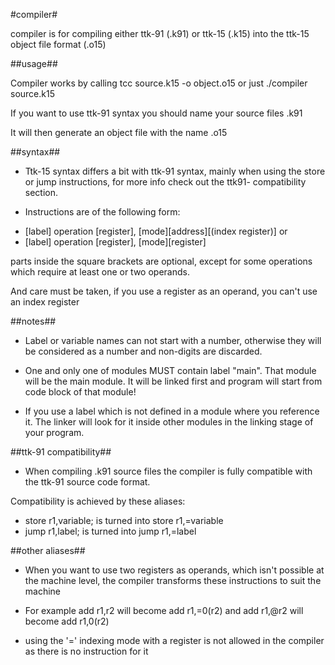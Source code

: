 #compiler#

compiler is for compiling either ttk-91 (.k91) or ttk-15 (.k15) into
the ttk-15 object file format (.o15)

##usage##

Compiler works by calling tcc source.k15 -o object.o15
or just ./compiler source.k15

If you want to use ttk-91 syntax you should name your source
files <source file>.k91

It will then generate an object file with the name <source file>.o15

##syntax##

 * Ttk-15 syntax differs a bit with ttk-91 syntax, mainly when using
the store or jump instructions, for more info check out the ttk91-
compatibility section.

 * Instructions are of the following form:
 - [label] operation [register], [mode][address][(index register)]
or
 - [label] operation [register], [mode][register]
 
 parts inside the square brackets are optional, except for some
operations which require at least one or two operands.

And care must be taken, if you use a register as an operand,
you can't use an index register

##notes##

 * Label or variable names can not start with a number, otherwise
they will be considered as a number and non-digits are discarded.

 * One and only one of modules MUST contain label "main". That module
will be the main module.
It will be linked first and program will start from code block of that module!

 * If you use a label which is not defined in a module where you reference it.
The linker will look for it inside other modules in the linking stage of your program.

##ttk-91 compatibility##

 * When compiling .k91 source files the compiler is fully compatible
with the ttk-91 source code format.

 Compatibility is achieved by these aliases:
 - store r1,variable; is turned into store r1,=variable
 - jump r1,label; is turned into jump r1,=label

##other aliases##

 * When you want to use two registers as operands, which isn't possible at
the machine level, the compiler transforms these instructions to suit the machine

 - For example add r1,r2 will become add r1,=0(r2) and
add r1,@r2 will become add r1,0(r2)

 - using the '=' indexing mode with a register is not allowed in the compiler as
there is no instruction for it
